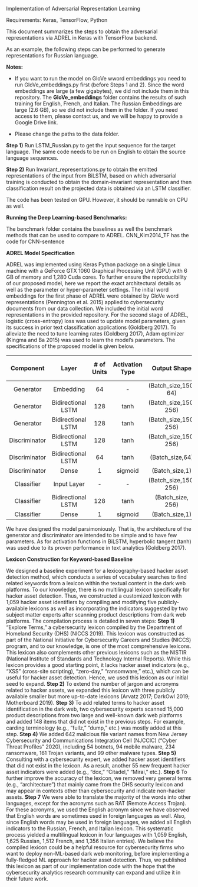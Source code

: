 Implementation of Adversarial Representation Learning

Requirements: Keras, TensorFlow, Python

This document summarizes the steps to obtain the adversarial representations via ADREL in Keras with TensorFlow backend.

As an example, the following steps can be performed to generate representations for Russian language.

**Notes:** 

* If you want to  run the model on GloVe wword embeddings you need to run GloVe_embeddings.py first (before Steps 1 and 2). Since the word embeddings are large (a few gigabytes), we did not include them in this repository. The **GloVe_embeddings** folder contains the results of such training for English, French, and Italian. The Russian Embeddings are large (2.6 GB), so we did not include them in the folder. If you need access to them, please contact us, and we will be happy to provide a Google Drive link. 

* Please change the paths to the data folder.

**Step 1)** Run LSTM_Russian.py to get the input sequence for the target language. The same code needs to be run on English to obtain the source language sequences.

**Step 2)** Run Invariant_representations.py to obtain the emitted representations of the input from BiLSTM, based on which adversarial training is conducted to obtain the domain-invariant representation and then classification result on the projected data is obtained via an LSTM classifier.
 
 The code has been tested on GPU. However, it should be runnable on CPU as well.
 
 **Running the Deep Learning-based Benchmarks:**
 
 The benchmark folder contains the baselines as well the benchmark methods that can be used to compare to ADREL.
 CNN_Kim2014_TF has the code for CNN-sentence

**ADREL Model Specification**

ADREL was implemented using Keras Python package on a single Linux machine with a GeForce GTX 1060 Graphical Processing Unit (GPU) with 6 GB of memory and 1,280 Cuda cores. To further ensure the reproducibility of our proposed model, here we report the exact architectural details as well as the parameter or hyper-parameter settings. The initial word embeddings for the first phase of ADREL were obtained by GloVe word representations (Pennington et al. 2015) applied to cybersecurity documents from our data collection. We included the initial word representations in the provided repository. For the second stage of ADREL, logistic (cross-entropy) loss was used to update model parameters, given its success in prior text classification applications (Goldberg 2017). To alleviate the need to tune learning rates (Goldberg 2017), Adam optimizer (Kingma and Ba 2015) was used to learn the model’s parameters. The specifications of the proposed model is given below. 

| Component     | Layer              | # of Units | Activation Type | Output Shape         | Layer-Specific Parameters      |
| :-----:       | :-:                | :-:        | :-:             | :-:                  |     :-:                        |
| Generator     | Embedding          | 64         | -               | (Batch_size,150, 64) |     Vocabulary_ size = 10,000  |
| Generator     | Bidirectional LSTM | 128        | tanh            | (Batch_size,150, 256)|     Bias_initializer = 0       |
| Generator     | Bidirectional LSTM | 128        | tanh            | (Batch_size,150, 256)|     Bias_initializer = 0       |
| Discriminator | Bidirectional LSTM | 128        | tanh            | (Batch_size,150, 256)|     Bias_initializer = 0       |
| Discriminator | Bidirectional LSTM | 64         | tanh            | (Batch_size,64)      |     Bias_initializer = 0       |
| Discriminator | Dense              | 1          | sigmoid         | (Batch_size,1)       |     -                          |
| Classifier    | Input Layer        | -          | -               | (Batch_size,150, 256)|     Sparse = false             |
| Classifier    | Bidirectional LSTM | 128        | tanh            | (Batch_size, 256)    |     Bias_initializer = 0       |
| Classifier    | Dense              | 1          | sigmoid         | (Batch_size,1)       |     -                          |

We have designed the model parsimoniously. That is, the architecture of the generator and discriminator are intended to be simple and to have few parameters. As for activation functions in BiLSTM, hyperbolic tangent (tanh) was used due to its proven performance in text analytics (Goldberg 2017).

**Lexicon Construction for Keyword-based Baseline**

We designed a baseline experiment for a lexicography-based hacker asset detection method, which conducts a series of vocabulary searches to find related keywords from a lexicon within the textual content in the dark web platforms. To our knowledge, there is no multilingual lexicon specifically for hacker asset detection. Thus, we constructed a customized lexicon with 1,059 hacker asset identifiers by compiling and modifying five publicly-available lexicons as well as incorporating the indicators suggested by two subject matter experts after scanning product descriptions from dark web platforms. The compilation process is detailed in seven steps: 
**Step 1)** “Explore Terms,” a cybersecurity lexicon compiled by the Department of Homeland Security (DHS) (NICCS 2019). This lexicon was constructed as part of the National Initiative for Cybersecurity Careers and Studies (NICCS) program, and to our knowledge, is one of the most comprehensive lexicons. This lexicon also complements other previous lexicons such as the NISTIR (National Institute of Standards and Technology Internal Reports). While this lexicon provides a good starting point, it lacks hacker asset indicators (e.g., “XSS” (cross-site scripting), “zero-day,” “ransomware,” etc.), which can be useful for hacker asset detection. Hence, we used this lexicon as our initial seed to expand.
**Step 2)** To extend the number of jargon and acronyms related to hacker assets, we expanded this lexicon with three publicly available smaller but more up-to-date lexicons (Arvatz 2017; DarkOwl 2019; Motherboard 2019).
**Step 3)** To add related terms to hacker asset identification in the dark web, two cybersecurity experts scanned 15,000 product descriptions from two large and well-known dark web platforms and added 148 items that did not exist in the previous steps. For example, carding terminology (e.g., “fullz,” “dump,” etc.) was mostly added at this step.
**Step 4)** We added 642 malicious file variant names from New Jersey Cybersecurity and Communications Integration Cell (NJCCIC) (“Cyber Threat Profiles” 2020), including 54 botnets, 94 mobile malware, 234 ransomware, 161 Trojan variants, and 99 other malware types.
**Step 5)** Consulting with a cybersecurity expert, we added hacker asset identifiers that did not exist in the lexicon. As a result, another 55 new frequent hacker asset indicators were added (e.g., “dox,” “Citadel,” “Mirai,” etc.).
**Step 6** To further improve the accuracy of the lexicon, we removed very general terms (e.g., “architecture”) that mainly came from the DHS security lexicon and may appear in contexts other than cybersecurity and indicate non-hacker assets.
**Step 7** We were able to translate the majority of the words into other languages, except for the acronyms such as RAT (Remote Access Trojan). For these acronyms, we used the English acronym since we have observed that English words are sometimes used in foreign languages as well. Also, since English words may be used in foreign languages, we added all English indicators to the Russian, French, and Italian lexicon.
This systematic process yielded a multilingual lexicon in four languages with 1,059 English, 1,625 Russian, 1,512 French, and 1,356 Italian entries). We believe the compiled lexicon could be a helpful resource for cybersecurity firms who want to deploy non-ML-based dark web monitoring, before implementing a fully-fledged ML approach for hacker asset detection. Thus, we published this lexicon as part of our implementation code with the hope that the cybersecurity analytics research community can expand and utilize it in their future work.
